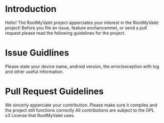# Introduction

Hello! The RootMyValet project apperciates your interest in the RootMyValet project! Before you file an issue, feature enchancemnet, or send a pull request please read the following guidelines for the project.

# Issue Guidlines
Please state your device name, android version, the error/exception with log and other useful information.

# Pull Request Guidelines
We sincerly apperciate your contribution.
Please make sure it compiles and the project still functions correctly
All contributions are subject to the GPL v3 License that RootMyValet uses.

